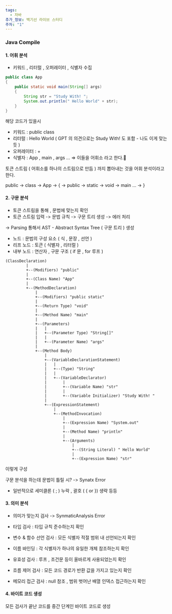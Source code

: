 ```yaml
---
tags:
  - 자바
추가_정보: 백기선 라이브 스터디
주차: "1"
---
```

### Java Compile

#### 1. 어휘 분석

- 키워드 , 리터럴 , 오퍼레이터 , 식별자 수집

```java
public class App
{
	public static void main(String[] args)
	{
		String str = "Study With! ";
		System.out.println(" Hello World" + str);
	}
}
```
해당 코드가 있을시
- 키워드 : public class
- 리터럴 : Hello World ( GPT 의 의견으로는 Study With! 도 포함 - 나도 이게 맞는듯 )
- 오퍼레이터 : +
- 식별자 : App , main , args ...
	=> 이들을 어휘소 라고 한다.

토큰 스트림 ( 어휘소를 하나의 스트림으로 만듬 ) 까지 뽑아내는 것을 어휘 분석이라고 한다.

public -> class -> App -> {  -> public -> static -> void -> main ... -> }
#### 2. 구문 분석

- 토큰 스트림을 통해 , 문법에 맞는지 확인
- 토큰 스트림 입력 -> 문법 규칙 -> 구문 트리 생성 -> 에러 처리

-> Parsing 통해서 AST - Abstract Syntax Tree ( 구문 트리 ) 생성
- 노드 : 문법의 구성 요소 ( 식 , 문장 , 선언 )
- 리프 노드 : 토큰 ( 식별자 , 리터럴 )
- 내부 노드 : 연산자 , 구문 구조 ( if 문 , for 루프 )

```shell
(ClassDeclaration)
         |
         +--(Modifiers) "public"
         |
         +--(Class Name) "App"
         |
         +--(MethodDeclaration)
             |
             +--(Modifiers) "public static"
             |
             +--(Return Type) "void"
             |
             +--(Method Name) "main"
             |
             +--(Parameters)
             |   |
             |   +--(Parameter Type) "String[]"
             |   |
             |   +--(Parameter Name) "args"
             |
             +--(Method Body)
                 |
                 +--(VariableDeclarationStatement)
                 |   |
                 |   +--(Type) "String"
                 |   |
                 |   +--(VariableDeclarator)
                 |       |
                 |       +--(Variable Name) "str"
                 |       |
                 |       +--(Variable Initializer) "Study With! "
                 |
                 +--(ExpressionStatement)
                     |
                     +--(MethodInvocation)
                         |
                         +--(Expression Name) "System.out"
                         |
                         +--(Method Name) "println"
                         |
                         +--(Arguments)
                             |
                             +--(String Literal) " Hello World"
                             |
                             +--(Expression Name) "str"

```

이렇게 구성

구문 분석을 하는데 문법이 틀릴 시? -> Synatx Error
- 일반적으로 세미클론 ( ; ) 누락 , 괄호 ( { or }) 생략 등등

#### 3. 의미 분석

- 의미가 맞는지 검사 -> SynmaticAnalysis Error

- 타입 검사 : 타입 규칙 준수하는지 확인
- 변수 & 함수 선언 검사 : 모든 식별자 적절 범위 내 선언되는지 확인
- 이름 바인딩 : 각 식별자가 하나의 유일한 개체 참조하는지 확인
- 유효성 검사 : 루프 , 조건문 등이 올바르게 사용되었는지 확인
- 흐름 제어 검사 : 모든 코드 경로가 반환 값을 가지고 있는지 확인
- 메모리 접근 검사 : null 참조 , 범위 벗어난 배열 인덱스 접근하는지 확인

#### 4. 바이트 코드 생성


모든 검사가 끝난 코드를 중간 단계인 바이트 코드로 생성
